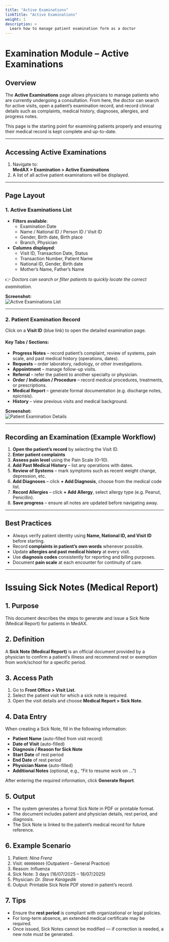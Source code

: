 ```yaml
---
title: "Active Examinations"
linkTitle: "Active Examinations"
weight: 1
description: >
  Learn how to manage patient examination form as a doctor
---
```

# Examination Module – Active Examinations

## Overview
The **Active Examinations** page allows physicians to manage patients who are currently undergoing a consultation. From here, the doctor can search for active visits, open a patient’s examination record, and record clinical details such as complaints, medical history, diagnoses, allergies, and progress notes.  

This page is the starting point for examining patients properly and ensuring their medical record is kept complete and up-to-date.

---

## Accessing Active Examinations
1. Navigate to:  
   **MedAX > Examination > Active Examinations**  
2. A list of all active patient examinations will be displayed.

---

## Page Layout

### 1. Active Examinations List
- **Filters available**:  
  - Examination Date  
  - Name / National ID / Person ID / Visit ID  
  - Gender, Birth date, Birth place  
  - Branch, Physician  
- **Columns displayed**:  
  - Visit ID, Transaction Date, Status  
  - Transaction Number, Patient Name  
  - National ID, Gender, Birth date  
  - Mother’s Name, Father’s Name  

👉 *Doctors can search or filter patients to quickly locate the correct examination.*

**Screenshot:**  
![Active Examinations List](Examination/Screenshot_9.png)

---

### 2. Patient Examination Record
Click on a **Visit ID** (blue link) to open the detailed examination page.

#### Key Tabs / Sections:
- **Progress Notes** – record patient’s complaint, review of systems, pain scale, and past medical history (operations, dates).  
- **Requests** – order laboratory, radiology, or other investigations.  
- **Appointment** – manage follow-up visits.  
- **Referral** – refer the patient to another specialty or physician.  
- **Order / Indication / Procedure** – record medical procedures, treatments, or prescriptions.  
- **Medical Report** – generate formal documentation (e.g. discharge notes, epicrisis).  
- **History** – view previous visits and medical background.  

**Screenshot:**  
![Patient Examination Details](images/patient_examination_details.png)

---

## Recording an Examination (Example Workflow)

1. **Open the patient’s record** by selecting the Visit ID.  
2. **Enter patient complaints**
3. **Assess pain level** using the Pain Scale (0–10).  
4. **Add Past Medical History** – list any operations with dates.  
5. **Review of Systems** – mark symptoms such as recent weight change, depression, etc.  
6. **Add Diagnoses** – click **+ Add Diagnosis**, choose from the medical code list.  
7. **Record Allergies** – click **+ Add Allergy**, select allergy type (e.g. Peanut, Penicillin).  
8. **Save progress** – ensure all notes are updated before navigating away.  

---

## Best Practices
- Always verify patient identity using **Name, National ID, and Visit ID** before starting.  
- Record **complaints in patient’s own words** whenever possible.  
- Update **allergies and past medical history** at every visit.  
- Use **diagnosis codes** consistently for reporting and billing purposes.  
- Document **pain scale** at each encounter for continuity of care.  

---
# Issuing Sick Notes (Medical Report)

## 1. Purpose  
This document describes the steps to generate and issue a Sick Note (Medical Report) for patients in MedAX.  

## 2. Definition  
A **Sick Note (Medical Report)** is an official document provided by a physician to confirm a patient’s illness and recommend rest or exemption from work/school for a specific period.  

## 3. Access Path  
1. Go to **Front Office > Visit List**.  
2. Select the patient visit for which a sick note is required.  
3. Open the visit details and choose **Medical Report > Sick Note**.  

## 4. Data Entry  
When creating a Sick Note, fill in the following information:  
- **Patient Name** (auto-filled from visit record)  
- **Date of Visit** (auto-filled)  
- **Diagnosis / Reason for Sick Note**  
- **Start Date** of rest period  
- **End Date** of rest period  
- **Physician Name** (auto-filled)  
- **Additional Notes** (optional, e.g., “Fit to resume work on …”)  

After entering the required information, click **Generate Report**.  

## 5. Output  
- The system generates a formal Sick Note in PDF or printable format.  
- The document includes patient and physician details, rest period, and diagnosis.  
- The Sick Note is linked to the patient’s medical record for future reference.  

## 6. Example Scenario  
1. Patient: *Nina Frenz*  
2. Visit: `000000049` (Outpatient – General Practice)  
3. Reason: Influenza  
4. Sick Note: 3 days (16/07/2025 – 18/07/2025)  
5. Physician: *Dr. Steve Karagedik*  
6. Output: Printable Sick Note PDF stored in patient’s record.  

## 7. Tips  
- Ensure the **rest period** is compliant with organizational or legal policies.  
- For long-term absence, an extended medical certificate may be required.  
- Once issued, Sick Notes cannot be modified — if correction is needed, a new note must be generated.  
